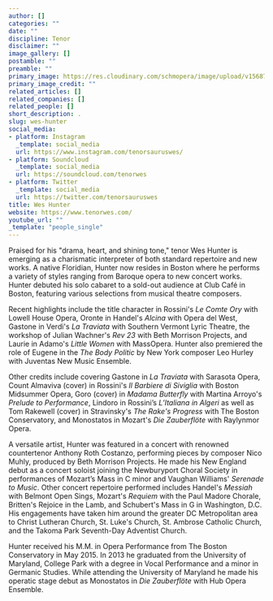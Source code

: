 ```yaml
---
author: []
categories: ""
date: ""
discipline: Tenor
disclaimer: ""
image_gallery: []
postamble: ""
preamble: ""
primary_image: https://res.cloudinary.com/schmopera/image/upload/v1568745156/media/2019/09/WesHunter_fblyjf.jpg
primary_image_credit: ""
related_articles: []
related_companies: []
related_people: []
short_description: .
slug: wes-hunter
social_media:
- platform: Instagram
  _template: social_media
  url: https://www.instagram.com/tenorsauruswes/
- platform: Soundcloud
  _template: social_media
  url: https://soundcloud.com/tenorwes
- platform: Twitter
  _template: social_media
  url: https://twitter.com/tenorsauruswes
title: Wes Hunter
website: https://www.tenorwes.com/
youtube_url: ""
_template: "people_single"
---
```

Praised for his "drama, heart, and shining tone," tenor Wes Hunter is emerging as a charismatic interpreter of both standard repertoire and new works. A native Floridian, Hunter now resides in Boston where he performs a variety of styles ranging from Baroque opera to new concert works. Hunter debuted his solo cabaret to a sold-out audience at Club Café in Boston, featuring various selections from musical theatre composers.

Recent highlights include the title character in Rossini's _Le Comte Ory_ with Lowell House Opera, Oronte in Handel's _Alcina_ with Opera del West, Gastone in Verdi's _La Traviata_ with Southern Vermont Lyric Theatre, the workshop of Julian Wachner's _Rev 23_ with Beth Morrison Projects, and Laurie in Adamo's _Little Women_ with MassOpera. Hunter also premiered the role of Eugene in the _The Body Politic_ by New York composer Leo Hurley with Juventas New Music Ensemble.

Other credits include covering Gastone in _La Traviata_ with Sarasota Opera, Count Almaviva (cover) in Rossini's _Il Barbiere di Siviglia_ with Boston Midsummer Opera, Goro (cover) in _Madama Butterfly_ with Martina Arroyo's _Prelude to Performance_, Lindoro in Rossini’s _L’Italiana in Algeri_ as well as Tom Rakewell (cover) in Stravinsky's _The Rake's Progress_ with The Boston Conservatory, and Monostatos in Mozart's _Die Zauberflöte_ with Raylynmor Opera.

A versatile artist, Hunter was featured in a concert with renowned countertenor Anthony Roth Costanzo, performing pieces by composer Nico Muhly, produced by Beth Morrison Projects. He made his New England debut as a concert soloist joining the Newburyport Choral Society in performances of Mozart’s Mass in C minor and Vaughan Williams' _Serenade to Music_. Other concert repertoire performed includes Handel's _Messiah_ with Belmont Open Sings, Mozart's _Requiem_ with the Paul Madore Chorale, Britten's Rejoice in the Lamb, and Schubert's Mass in G in Washington, D.C. His engagements have taken him around the greater DC Metropolitan area to Christ Lutheran Church, St. Luke's Church, St. Ambrose Catholic Church, and the Takoma Park Seventh-Day Adventist Church.

Hunter received his M.M. in Opera Performance from The Boston Conservatory in May 2015. In 2013 he graduated from the University of Maryland, College Park with a degree in Vocal Performance and a minor in Germanic Studies. While attending the University of Maryland he made his operatic stage debut as Monostatos in _Die Zauberflöte_ with Hub Opera Ensemble.